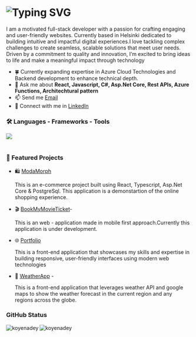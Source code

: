 <h1 align="left>
  <a href="https://git.io/typing-svg">
  <img src="https://readme-typing-svg.demolab.com?font=Righteous&weight=500&size=21&pause=1000&color=1164F7&width=500&height=70&lines=Hey+%F0%9F%99%8B%F0%9F%8F%BB%E2%80%8D%E2%99%80%EF%B8%8F%2C+I+am+Koyena" alt="Typing SVG" />
</a>
</h1>

<p align="left">I am a motivated full-stack developer with a passion for crafting engaging and user-friendly websites. Currently based in Helsinki dedicated to building intuitive and impactful digital experiences.I love tackling complex challenges to create seamless, scalable solutions that meet user needs. Driven by a commitment to quality and innovation, I’m excited to bring ideas to life and make a meaningful impact through technology</p>

- 🍀 Currently expanding expertise in Azure Cloud Technologies and Backend development to enhance technical depth.
- 💬 Ask me about **React, Javascript, C#, Asp.Net Core, Rest APIs, Azure Functions, Architechtural pattern**
- 📫 Send me [Email](mailto:koyenadey8@gmail.com)
- 💼 Connect with me in [LinkedIn](https://linkedin.com/in/koyena-dey-645369a2)

<h3 align="left">🛠️ Languages - Frameworks - Tools</h3>
<div align="left>
  <a href="https://skillicons.dev">
    <img src="https://skillicons.dev/icons?i=react,redux,typescript,javascript,mui,css,sass,cs,dotnet,nodejs,postgres,mongo,azure&perline=7" />
  </a> 
</div>
<br />

<h3 align="left">🚀 Featured Projects </h3>

  - 🛍️ [ModaMorph](https://github.com/koyenadey/ECommWebUI)
    <p>This is an e-commerce project built using React, Typescript, Asp.Net Core & PostgreSql. This application is a demonstartion of the online shopping experience.</p>    
  - 🎬 [BookMyMovieTicket](https://github.com/koyenadey/BookMovieTicket)-
    <p>This is an web - application made in mobile first approach.Currently this application is under development.</p>
  - 🌐 [Portfolio](https://github.com/koyenadey/portfolio)
    <p>This is a front-end application that showcases my skills and expertise in building responsive, user-friendly interfaces using modern web technologies </p>
  - 🥶 [WeatherApp](https://github.com/koyenadey/WeatherApp) - 
    <p>This is a front-end application that leverages weather API and google maps to show the weather forecast in the current region and any regions across the globe.</p>

<h3 align="left">GitHub Status</h3>
<div>
  <img align="center" src="https://github-readme-stats.vercel.app/api?username=koyenadey&show_icons=true&locale=en&theme=radical" alt="koyenadey"/>
  <img align="left" src="https://github-readme-stats.vercel.app/api/top-langs?username=koyenadey&show_icons=true&locale=en&layout=compact&theme=radical" alt="koyenadey" />
</div>

